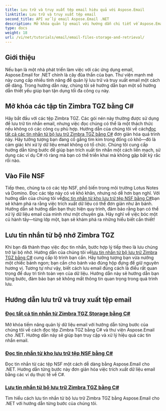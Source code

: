 ```yaml
---
title: Lưu trữ và truy xuất tệp email hiệu quả với Aspose.Email
linktitle: Lưu trữ và truy xuất tệp email
second_title: API xử lý email Aspose.Email .NET
description: Mở khóa quản lý email với hướng dẫn chi tiết về Aspose.Email cho .NET, bao gồm xử lý tệp Zimbra TGZ và NSF bằng C#.
type: docs
weight: 18
url: /vi/net/tutorials/email/email-files-storage-and-retrieval/
---
```

## Giới thiệu

Nếu bạn là một nhà phát triển làm việc với các ứng dụng email, Aspose.Email for .NET chính là cây đũa thần của bạn. Thư viện mạnh mẽ này cung cấp nhiều tính năng để quản lý lưu trữ và truy xuất email một cách dễ dàng. Trong hướng dẫn này, chúng tôi sẽ hướng dẫn bạn một số hướng dẫn thiết yếu giúp bạn tận dụng tối đa công cụ này.

## Mở khóa các tập tin Zimbra TGZ bằng C#
Hãy bắt đầu với các tệp Zimbra TGZ. Các gói nén này thường được sử dụng để lưu trữ tin nhắn email, nhưng việc đọc chúng có thể là một thách thức nếu không có các công cụ phù hợp. Hướng dẫn của chúng tôi về cách[đọc tất cả các tin nhắn từ bộ lưu trữ Zimbra TGZ bằng C#](./read-all-messages-from-zimbra-tgz-storage/) đơn giản hóa quá trình này. Hãy tưởng tượng bạn đang cố gắng tìm kim trong đống cỏ khô—đó là cảm giác khi xử lý dữ liệu email không có tổ chức. Chúng tôi cung cấp hướng dẫn từng bước để giúp bạn trích xuất tin nhắn một cách liền mạch, sử dụng các ví dụ C# rõ ràng mà bạn có thể triển khai mà không gặp bất kỳ rắc rối nào. 

## Vào File NSF
 Tiếp theo, chúng ta có các tệp NSF, phổ biến trong môi trường Lotus Notes và Domino. Đọc các tệp này có vẻ khó khăn, nhưng nó dễ hơn bạn nghĩ. Với hướng dẫn của chúng tôi về[đọc tin nhắn từ kho lưu trữ tệp NSF bằng C#](./read-messages-from-nsf-files-storage/)bạn sẽ khám phá ra rằng việc trích xuất dữ liệu có thể đơn giản như ăn bánh. Hướng dẫn sẽ hướng dẫn bạn thực hiện quy trình, đảm bảo rằng bạn có thể xử lý dữ liệu email của mình như một chuyên gia. Hãy nghĩ về việc bóc một củ hành tây—từng lớp một, bạn sẽ khám phá ra những hiểu biết cần thiết!

## Lưu tin nhắn từ bộ nhớ Zimbra TGZ
 Khi bạn đã thành thạo việc đọc tin nhắn, bước hợp lý tiếp theo là lưu chúng trở lại bộ nhớ. Hướng dẫn của chúng tôi về[lưu tin nhắn từ bộ lưu trữ Zimbra TGZ bằng C#](./save-messages-from-zimbra-tgz-storage/) cung cấp lộ trình bạn cần. Hãy tưởng tượng bạn vừa nướng một chiếc bánh ngon; bạn cần cho bánh vào đúng hộp đựng để giữ nguyên hương vị. Tương tự như vậy, biết cách lưu email đúng cách là điều rất quan trọng để duy trì tính toàn vẹn của dữ liệu. Hướng dẫn này sẽ hướng dẫn bạn từng bước, đảm bảo bạn sẽ không mất thông tin quan trọng trong quá trình lưu.

## Hướng dẫn lưu trữ và truy xuất tệp email
### [Đọc tất cả tin nhắn từ Zimbra TGZ Storage bằng C#](./read-all-messages-from-zimbra-tgz-storage/)
Mở khóa tiềm năng quản lý dữ liệu email với hướng dẫn từng bước của chúng tôi về cách đọc tệp Zimbra TGZ bằng C# và thư viện Aspose.Email cho .NET. Hướng dẫn này sẽ giúp bạn truy cập và xử lý hiệu quả các tin nhắn email.
### [Đọc tin nhắn từ kho lưu trữ tệp NSF bằng C#](./read-messages-from-nsf-files-storage/)
Đọc tin nhắn từ các tệp NSF một cách dễ dàng bằng Aspose.Email cho .NET. Hướng dẫn từng bước này đơn giản hóa việc trích xuất dữ liệu email bằng các ví dụ thực tế về C#.
### [Lưu tin nhắn từ bộ lưu trữ Zimbra TGZ bằng C#](./save-messages-from-zimbra-tgz-storage/)
Tìm hiểu cách lưu tin nhắn từ bộ lưu trữ Zimbra TGZ bằng Aspose.Email cho .NET với hướng dẫn từng bước của chúng tôi.